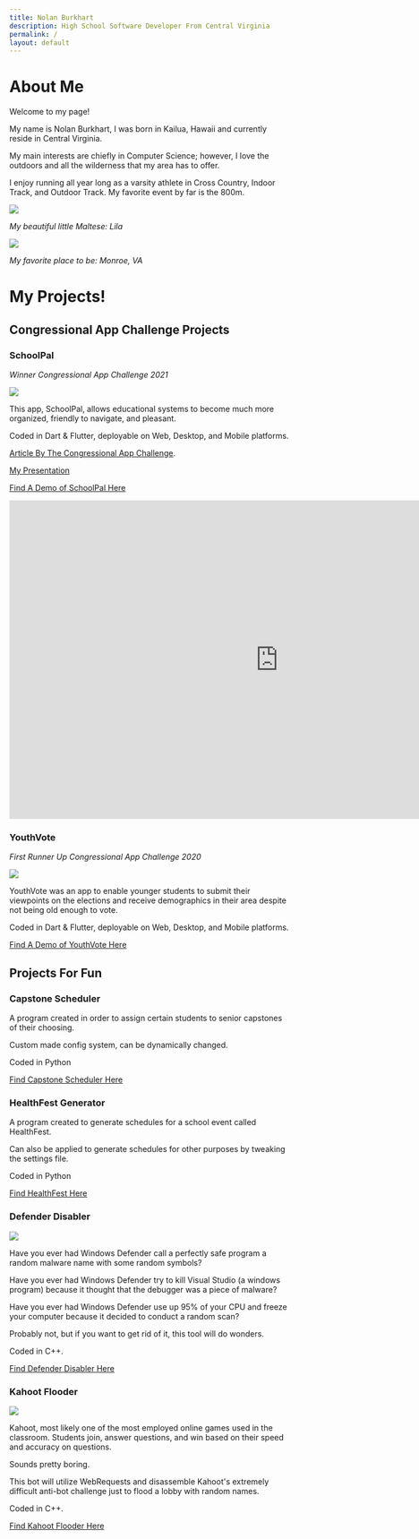 ```yaml
---
title: Nolan Burkhart
description: High School Software Developer From Central Virginia
permalink: /
layout: default
---
```


# About Me

Welcome to my page!

My name is Nolan Burkhart, I was born in Kailua, Hawaii and currently reside in Central Virginia.

My main interests are chiefly in Computer Science; however, I love the outdoors and all the wilderness that my area has to offer.

I enjoy running all year long as a varsity athlete in Cross Country, Indoor Track, and Outdoor Track. My favorite event by far is the 800m.

![](assets/avatar.png)

*My beautiful little Maltese: Lila*

![](assets/monroe.png)

*My favorite place to be: Monroe, VA*

# My Projects!

## Congressional App Challenge Projects

### SchoolPal

_Winner Congressional App Challenge 2021_

![](assets/schoolpal.png)

This app, SchoolPal, allows educational systems to become much more organized, friendly to navigate, and pleasant.

Coded in Dart & Flutter, deployable on Web, Desktop, and Mobile platforms.

[Article By The Congressional App Challenge](https://www.congressionalappchallenge.us/21-va05/).

[My Presentation](https://docs.google.com/presentation/d/1sevhPjEQWof7EyxrqswjHtxuZXAP429QcgZcYp8TTrU/edit?usp=sharing)

[Find A Demo of SchoolPal Here](./schoolpal/)

<iframe src="https://docs.google.com/presentation/d/e/2PACX-1vTwvARllZpzQjkUwrOtCE5J0kc3PTyiWHB64P2V2-KxcXDp5nCSBnEJrVHd41QdfthF0Xu3D0LFfuZB/embed?start=false&loop=false&delayms=3000" frameborder="0" width="960" height="569" allowfullscreen="true" mozallowfullscreen="true" webkitallowfullscreen="true"></iframe>

### YouthVote

_First Runner Up Congressional App Challenge 2020_

![](assets/youthvote.png)

YouthVote was an app to enable younger students to submit their viewpoints on the elections and receive demographics in their area despite not being old enough to vote.

Coded in Dart & Flutter, deployable on Web, Desktop, and Mobile platforms.

[Find A Demo of YouthVote Here](https://youtu.be/uEWoq-CH4II)

## Projects For Fun

### Capstone Scheduler

A program created in order to assign certain students to senior capstones of their choosing.

Custom made config system, can be dynamically changed.

Coded in Python

[Find Capstone Scheduler Here](https://github.com/Nolan-Burkhart/CapstoneScheduler)

### HealthFest Generator

A program created to generate schedules for a school event called HealthFest.

Can also be applied to generate schedules for other purposes by tweaking the settings file.

Coded in Python

[Find HealthFest Here](https://github.com/Nolan-Burkhart/HealthFest-Generator)

### Defender Disabler

![](https://github.com/Nolan-Burkhart/defender-disabler/raw/master/media.PNG)

Have you ever had Windows Defender call a perfectly safe program a random malware name with some random symbols?

Have you ever had Windows Defender try to kill Visual Studio (a windows program) because it thought that the debugger was a piece of malware?

Have you ever had Windows Defender use up 95% of your CPU and freeze your computer because it decided to conduct a random scan?

Probably not, but if you want to get rid of it, this tool will do wonders.

Coded in C++.

[Find Defender Disabler Here](https://github.com/Nolan-Burkhart/defender-disabler)

### Kahoot Flooder

![](https://camo.githubusercontent.com/52f905242b9a737833225ae7b821664ac79676c2280b6e4049dcdca9cd4b69e4/68747470733a2f2f63646e2e646973636f72646170702e636f6d2f6174746163686d656e74732f3832383638353335323238313034373039312f3834323431333038313838373337353339302f436170747572652e504e47)

Kahoot, most likely one of the most employed online games used in the classroom. Students join, answer questions, and win based on their speed and accuracy on questions.

Sounds pretty boring.

This bot will utilize WebRequests and disassemble Kahoot's extremely difficult anti-bot challenge just to flood a lobby with random names.

Coded in C++.

[Find Kahoot Flooder Here](https://github.com/Nolan-Burkhart/kahoot-project)
